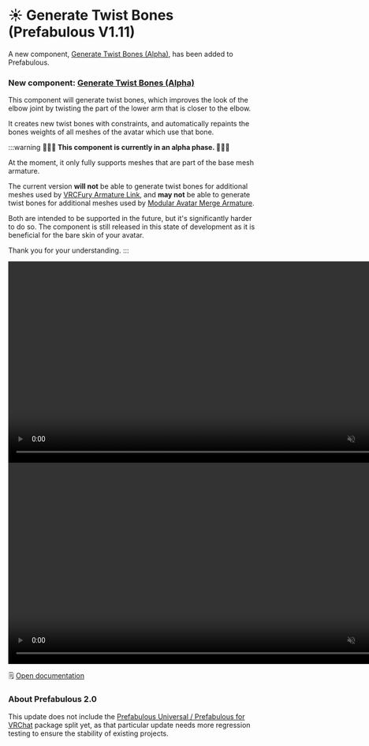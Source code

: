 ﻿# ☀️ Generate Twist Bones (Prefabulous V1.11)

A new component, [Generate Twist Bones (Alpha)](/docs/products/prefabulous/universal/generate-twist-bones), has been added to Prefabulous.

### New component: [Generate Twist Bones (Alpha)](/docs/products/prefabulous/universal/generate-twist-bones)

This component will generate twist bones, which improves the look of the elbow joint by twisting the part of the lower arm that is closer to the elbow.

It creates new twist bones with constraints, and automatically repaints the bones weights of all meshes of the avatar which use that bone.

:::warning
**🚧🚧🚧 This component is currently in an alpha phase. 🚧🚧🚧**

At the moment, it only fully supports meshes that are part of the base mesh armature.

The current version **will not** be able to generate twist bones for additional meshes used by [VRCFury Armature Link](https://vrcfury.com/components/armature-link/),
and **may not** be able to generate twist bones for additional meshes used by [Modular Avatar Merge Armature](https://modular-avatar.nadena.dev/docs/reference/merge-armature).

Both are intended to be supported in the future, but it's significantly harder to do so.
The component is still released in this state of development as it is beneficial for the bare skin of your avatar.

Thank you for your understanding.
:::

<video controls muted width="816">
    <source src={'https://downscale.srv.hai-vr.dev/assets/docs/ByAzbmmx4w.mp4' ?? require('/docs/products/prefabulous/img/ByAzbmmx4w.mp4').default}/>
</video>

<video controls muted width="816">
    <source src={'https://downscale.srv.hai-vr.dev/assets/docs/auto-twist-f.mp4' ?? require('/docs/products/prefabulous/img/auto-twist-f.mp4').default}/>
</video>

🗒️ [Open documentation](/docs/products/prefabulous/universal/generate-twist-bones)

### About Prefabulous 2.0

This update does not include the [Prefabulous Universal / Prefabulous for VRChat](/updates/2024/04/05/p0) package split yet,
as that particular update needs more regression testing to ensure the stability of existing projects.
